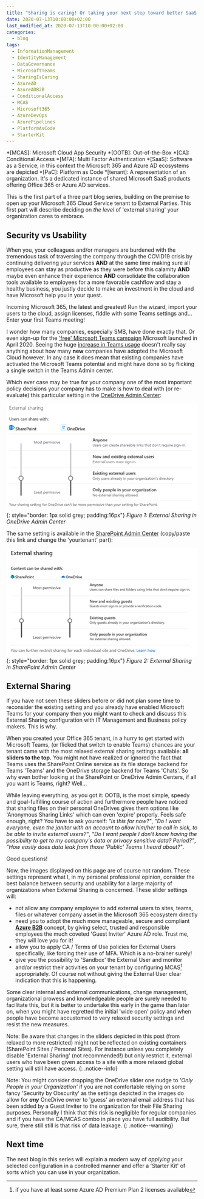 ```yaml
---
title: "Sharing is caring! Or taking your next step toward better SaaS Governance and External Identity Management for Microsoft 365 - Part 1 of 3"
date: 2020-07-13T10:00:00+02:00
last_modified_at: 2020-07-13T10:00:00+02:00
categories:
  - blog
tags:
  - InformationManagement
  - IdentityManagement
  - DataGovernance
  - MicrosoftTeams
  - SharingIsCaring
  - AzureAD
  - AzureADB2B
  - ConditionalAccess
  - MCAS
  - Microsoft365
  - AzureDevOps
  - AzurePipelines
  - PlatformAsCode
  - StarterKit
---
```

<!-- Begin Abbreviations -->
*[MCAS]: Microsoft Cloud App Security
*[OOTB]: Out-of-the-Box
*[CA]: Conditional Access
*[MFA]: Multi Factor Authentication
*[SaaS]: Software as a Service, in this context the Microsoft 365 and Azure AD ecosystems are depicted
*[PaC]: Platform as Code
*[tenant]: A representation of an organization. It's a dedicated instance of shared Microsoft SaaS products offering Office 365 or Azure AD services.
<!-- End Abbreviations -->

This is the first part of a three part blog series, building on the premise to open up your Microsoft 365 Cloud Service tenant to External Parties. This first part will describe deciding on *the level* of 'external sharing' your organization cares to embrace.

## Security vs Usability

When you, your colleagues and/or managers are burdened with the tremendous task of traversing the company through the COVID19 crisis by continuing delivering your services **AND** at the same time making sure all employees can stay as productive as they were before this calamity **AND** maybe even enhance their experience **AND** consolidate the collaboration tools available to employees for a more favorable cashflow and stay a healthy business, you justly decide to make an investment in the cloud and have Microsoft help you in your quest.

Incoming Microsoft 365, the latest and greatest! Run the wizard, import your users to the cloud, assign licenses, fiddle with some Teams settings and... Enter your first Teams meeting!

I wonder how many companies, especially SMB, have done exactly that. Or even sign-up for the ['free' Microsoft Teams campaign][4] Microsoft launched in April 2020. Seeing the huge [increase in Teams usage][5] doesn't really say anything about how many **new** companies have adopted the Microsoft Cloud however. In any case it does mean that existing companies have activated the Microsoft Teams potential and might have done so by flicking a single switch in the Teams Admin center.

Which ever case may be true for your company one of the most important policy decisions your company has to make is how to deal with (or re-evaluate) this particular setting in the [OneDrive Admin Center][1]:

![External Sharing in OneDrive AC](/assets/images/2020-07-11-01-08-42.png "External Sharing in OneDrive AC"){: style="border: 1px solid grey; padding:16px"}
*Figure 1: External Sharing in OneDrive Admin Center*

The same setting is available in the [SharePoint Admin Center][2] (copy/paste this link and change the 'yourtenant' part):

![External Sharing in SharePoint AC](/assets/images/2020-07-11-01-29-40.png "External Sharing in SharePoint AC"){: style="border: 1px solid grey; padding:16px"}
*Figure 2: External Sharing in SharePoint Admin Center*

## External Sharing

If you have not seen these sliders before or did not plan some time to reconsider the existing setting and you already have enabled Microsoft Teams for your company then you might want to check and discuss this External Sharing configuration with IT Management and Business policy makers. This is why.

When you created your Office 365 tenant, in a hurry to get started with Microsoft Teams, (or flicked that switch to enable Teams) chances are your tenant came with the most relaxed external sharing settings available: **all sliders to the top.** You might not have realized or ignored the fact that Teams uses the SharePoint Online service as its file storage backend for Teams 'Teams' and the OneDrive storage backend for Teams 'Chats'. So why even bother looking at the SharePoint or OneDrive Admin Centers, if all you want is Teams, right? Well...

While leaving everything, as you got it: OOTB, is the most simple, speedy and goal-fulfilling course of action and furthermore people have noticed that sharing files on their personal OneDrives gives them options like 'Anonymous Sharing Links' which can even 'expire' properly. Feels safe enough, right? You have to ask yourself: *"Is this for now?"*, *"Do I want everyone, even the janitor with an account to allow him/her to call in sick, to be able to invite external users?"*, *"Do I want people I don't know having the possibility to get to my company's data or privacy sensitive data? Period?"*, *"How easily does data leak from those 'Public' Teams I heard about?"*.

Good questions!

Now, the images displayed on this page are of course not random. These settings represent what I, in my personal professional opinion, consider the best balance between security and usability for a large majority of organizations when External Sharing is concerned. These slider settings will:

- not allow any company employee to add external users to sites, teams, files or whatever company asset in the Microsoft 365 ecosystem directly
- need you to adopt the much more manageable, secure and compliant [**Azure B2B**][3] concept, by giving select, trusted and responsible employees the much coveted 'Guest Inviter' Azure AD role. Trust me, they will love you for it!
- allow you to apply CA / Terms of Use policies for External Users specifically, like forcing their use of MFA. Which is a no-brainer surely!
- give you the possibility to 'Sandbox' the External User and monitor and/or restrict their activities on your tenant by configuring MCAS[^1] appropriately. Of course not without giving the External User clear indication that this is happening.

Some clear internal and external communications, change management, organizational prowess and knowledgeable people are surely needed to facilitate this, but it is better to undertake this early in the game than later on, when you might have regretted the initial 'wide open' policy and when people have become accustomed to very relaxed security settings and resist the new measures.

Note: Be aware that changes in the sliders depicted in this post (from relaxed to more restricted) might not be reflected on existing containers (SharePoint Sites / Personal Sites). For instance unless you completely disable 'External Sharing' (not recommended!) but only restrict it, external users who have been given access to a site with a more relaxed global setting will still have access.
{: .notice--info}

Note: You might consider dropping the OneDrive slider one nudge to *'Only People in your Organization'* if you are not comfortable relying on some fancy 'Security by Obscurity' as the settings depicted in the images do allow for ***any*** OneDrive owner to 'guess' an external email address that has been added by a Guest Inviter to the organization for their File Sharing purposes. Personally I think that this risk is negligible for regular companies and if you have the CA/MCAS combo in place you have full audibility. But sure, there still still is that risk of data leakage.
{: .notice--warning}

## Next time

The next blog in this series will explain a modern way of *applying* your selected configuration in a controlled manner and offer a 'Starter Kit' of sorts which you can use in your organization.

[^1]: if you have at least some Azure AD Premium Plan 2 licenses available

[1]: https://admin.onedrive.com/?v=SharingSettings
[2]: https://yourtenant-admin.sharepoint.com/_layouts/15/online/AdminHome.aspx#/sharing
[3]: https://docs.microsoft.com/en-us/azure/active-directory/b2b/what-is-b2b#easily-add-guest-users-in-the-azure-ad-portal
[4]: https://support.microsoft.com/en-us/office/sign-up-for-teams-free-70aaf044-b872-4c32-ac47-362ab29ebbb1
[5]: https://office365itpros.com/2020/04/30/office365-teams-power-growth/

